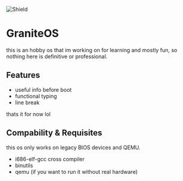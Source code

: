 ![Shield](https://img.shields.io/github/commit-activity/t/saintsHr/GraniteOS)

# GraniteOS
this is an hobby os that im working on for learning and mostly fun, so nothing here is definitive or professional.
## Features
- useful info before boot
- functional typing
- line break

thats it for now lol

## Compability & Requisites
this os only works on legacy BIOS devices and QEMU.
- i686-elf-gcc cross compiler
- binutils
- qemu (if you want to run it without real hardware)
